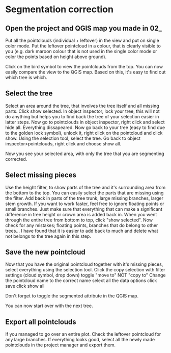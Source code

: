 # Segmentation correction
## Open the project and QGIS map you made in 02_ 
Put all the pointclouds (individual + leftover) in the view and put on single color mode.
Put the leftover pointcloud in a colour, that is clearly visible to you (e.g. dark maroon colour that is not used in the single color mode or color the points based on height above ground).

Click on the bird symbol to view the pointclouds from the top. You can now easily compare the view to the QGIS map. Based on this, it's easy to find out which tree is which.

## Select the tree
Select an area around the tree, that involves the tree itself and all missing parts. Click show selected.
In object inspector, lock your tree, this will not do anything but helps you to find back the tree of your selection easier in latter steps.
Now go to pointclouds in object inspector, right click and select hide all. Everything dissapeared.
Now go back to your tree (easy to find due to the golden lock symbol), unlock it, right click on the pointcloud and click show.
Using the selection tool, select the tree. 
Go back to object inspector>pointclouds, right click and choose show all.

Now you see your selected area, with only the tree that you are segmenting corrected.

## Select missing pieces
Use the height filter, to show parts of the tree and it's surrounding area from the bottom to the top. 
You can easily select the parts that are missing using the filter. Add back in parts of the tree trunk, large missing branches, larger stem growth. 
If you want to work faster, feel free to ignore floating points or small branches. Just make sure that everything that can make a significant difference in tree height or crown area is added back in.
When you went through the entire tree from bottom to top, click "show selected". 
Now check for any mistakes; floating points, branches that do belong to other trees... I have found that it is easier to add back to much and delete what not belongs to the tree again in this step.

## Save the new pointcloud
Now that you have the original pointcloud together with it's missing pieces, select everything using the selection tool. 
Click the copy selection with filter settings (cloud symbol, drop down)
toggle "move to" NOT "copy to"
Change the pointcloud name to the correct name
select all the data options
click save
click show all 

Don't forget to toggle the segmented attribute in the QGIS map.

You can now start over with the next tree.


## Export all pointclouds
If you managed to go over an entire plot.
Check the leftover pointcloud for any large branches. If everything looks good, select all the newly made pointclouds in the project manager and export them.
